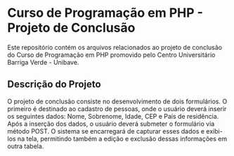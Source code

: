 # Curso de Programação em PHP - Projeto de Conclusão

Este repositório contém os arquivos relacionados ao projeto de conclusão do Curso de Programação em PHP promovido pelo Centro Universitário Barriga Verde - Unibave.

## Descrição do Projeto

O projeto de conclusão consiste no desenvolvimento de dois formulários. 
O primeiro é destinado ao cadastro de pessoas, onde o usuário deverá inserir os seguintes dados: Nome, Sobrenome, Idade, CEP e País de residência. Após a inserção dos dados, o usuário deverá submeter o formulário via método POST. 
O sistema se encarregará de capturar esses dados e exibi-los na tela, permitindo também a edição e exclusão dessas informações em outra tabela.

